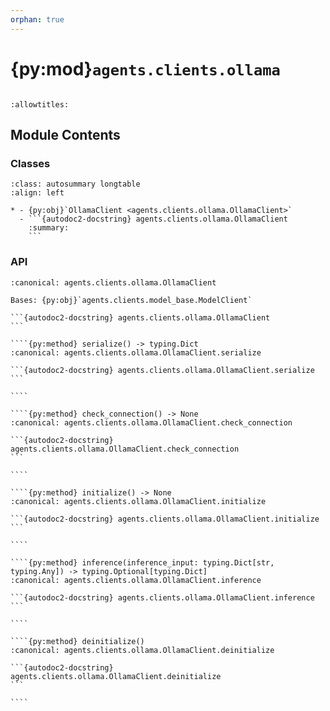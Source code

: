 ```yaml
---
orphan: true
---
```


# {py:mod}`agents.clients.ollama`

```{py:module} agents.clients.ollama
```

```{autodoc2-docstring} agents.clients.ollama
:allowtitles:
```

## Module Contents

### Classes

````{list-table}
:class: autosummary longtable
:align: left

* - {py:obj}`OllamaClient <agents.clients.ollama.OllamaClient>`
  - ```{autodoc2-docstring} agents.clients.ollama.OllamaClient
    :summary:
    ```
````

### API

`````{py:class} OllamaClient(model: typing.Union[agents.models.OllamaModel, typing.Dict], host: str = '127.0.0.1', port: int = 11434, inference_timeout: int = 30, init_on_activation: bool = True, logging_level: str = 'info', **kwargs)
:canonical: agents.clients.ollama.OllamaClient

Bases: {py:obj}`agents.clients.model_base.ModelClient`

```{autodoc2-docstring} agents.clients.ollama.OllamaClient
```

````{py:method} serialize() -> typing.Dict
:canonical: agents.clients.ollama.OllamaClient.serialize

```{autodoc2-docstring} agents.clients.ollama.OllamaClient.serialize
```

````

````{py:method} check_connection() -> None
:canonical: agents.clients.ollama.OllamaClient.check_connection

```{autodoc2-docstring} agents.clients.ollama.OllamaClient.check_connection
```

````

````{py:method} initialize() -> None
:canonical: agents.clients.ollama.OllamaClient.initialize

```{autodoc2-docstring} agents.clients.ollama.OllamaClient.initialize
```

````

````{py:method} inference(inference_input: typing.Dict[str, typing.Any]) -> typing.Optional[typing.Dict]
:canonical: agents.clients.ollama.OllamaClient.inference

```{autodoc2-docstring} agents.clients.ollama.OllamaClient.inference
```

````

````{py:method} deinitialize()
:canonical: agents.clients.ollama.OllamaClient.deinitialize

```{autodoc2-docstring} agents.clients.ollama.OllamaClient.deinitialize
```

````

`````
